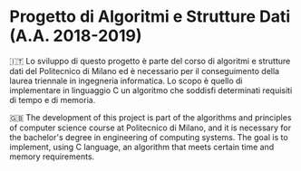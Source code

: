 # Progetto di Algoritmi e Strutture Dati (A.A. 2018-2019)
:it: Lo sviluppo di questo progetto è parte del corso di algoritmi e strutture dati del Politecnico di Milano ed è necessario per il conseguimento della laurea triennale in ingegneria informatica. Lo scopo è quello di implementare in linguaggio C un algoritmo che soddisfi determinati requisiti di tempo e di memoria.

:uk: The development of this project is part of the algorithms and principles of computer science course at Politecnico di Milano, and it is necessary for the bachelor's degree in engineering of computing systems. The goal is to implement, using C language, an algorithm that meets certain time and memory requirements.
